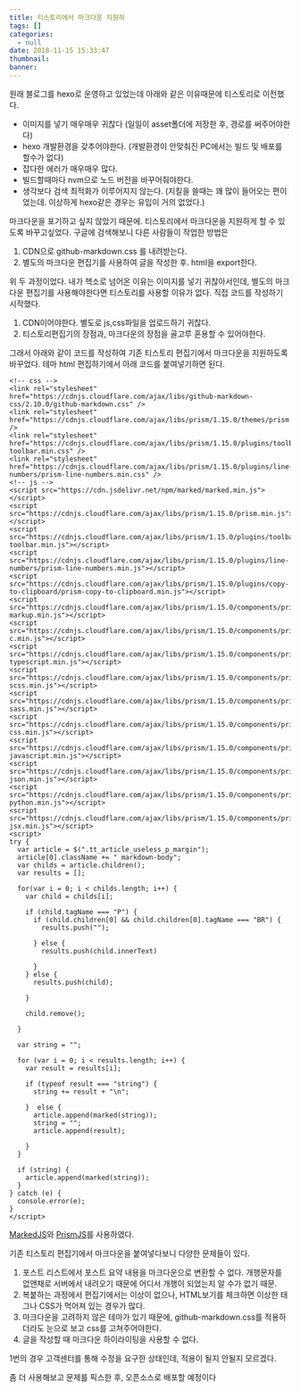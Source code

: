 ```yaml
---
title: 티스토리에서 마크다운 지원하
tags: []
categories:
  - null
date: 2018-11-15 15:33:47
thumbnail:
banner:
---
```


원래 블로그를 hexo로 운영하고 있었는데 아래와 같은 이유때문에 티스토리로 이전했다.

<!-- more -->


* 이미지를 넣기 매우매우 귀찮다 (일일이 asset폴더에 저장한 후, 경로를 써주어야한다)
* hexo 개발환경을 갖추어야한다. (개발환경이 안맞춰진 PC에서는 빌드 및 배포를 할수가 없다)
* 잡다한 에러가 매우매우 많다.
* 빌드할때마다 nvm으로 노드 버전을 바꾸어줘야한다.
* 생각보다 검색 최적화가 이루어지지 않는다. (지킬을 쓸때는 꽤 많이 들어오는 편이었는데. 이상하게 hexo같은 경우는 유입이 거의 없었다.)


마크다운을 포기하고 싶지 않았기 때문에. 티스토리에서 마크다운을 지원하게 할 수 있도록 바꾸고싶었다. 구글에 검색해보니 다른 사람들이 작업한 방법은 

1. CDN으로 github-markdown.css 를 내려받는다.
2. 별도의 마크다운 편집기를 사용하여 글을 작성한 후. html을 export한다.

위 두 과정이었다.
내가 헥소로 넘어온 이유는 이미지를 넣기 귀찮아서인데, 별도의 마크다운 편집기를 사용해야한다면 티스토리를 사용할 이유가 없다. 직접 코드를 작성하기 시작했다. 

1. CDN이어야한다. 별도로 js,css파일을 업로드하기 귀찮다.
2. 티스토리편집기의 장점과, 마크다운의 장점을 골고루 혼용할 수 있어야한다.

그래서 아래와 같이 코드를 작성하여 기존 티스토리 편집기에서 마크다운을 지원하도록 바꾸었다.
테마 html 편집하기에서 아래 코드를 붙여넣기하면 된다.



```markup
<!-- css -->
<link rel="stylesheet" href="https://cdnjs.cloudflare.com/ajax/libs/github-markdown-css/2.10.0/github-markdown.css" />
<link rel="stylesheet" href="https://cdnjs.cloudflare.com/ajax/libs/prism/1.15.0/themes/prism.min.css" />
<link rel="stylesheet" href="https://cdnjs.cloudflare.com/ajax/libs/prism/1.15.0/plugins/toolbar/prism-toolbar.min.css" />
<link rel="stylesheet" href="https://cdnjs.cloudflare.com/ajax/libs/prism/1.15.0/plugins/line-numbers/prism-line-numbers.min.css" />
<!-- js -->
<script src="https://cdn.jsdelivr.net/npm/marked/marked.min.js"></script>
<script src="https://cdnjs.cloudflare.com/ajax/libs/prism/1.15.0/prism.min.js"></script>
<script src="https://cdnjs.cloudflare.com/ajax/libs/prism/1.15.0/plugins/toolbar/prism-toolbar.min.js"></script>
<script src="https://cdnjs.cloudflare.com/ajax/libs/prism/1.15.0/plugins/line-numbers/prism-line-numbers.min.js"></script>
<script src="https://cdnjs.cloudflare.com/ajax/libs/prism/1.15.0/plugins/copy-to-clipboard/prism-copy-to-clipboard.min.js"></script>
<script src="https://cdnjs.cloudflare.com/ajax/libs/prism/1.15.0/components/prism-markup.min.js"></script>
<script src="https://cdnjs.cloudflare.com/ajax/libs/prism/1.15.0/components/prism-c.min.js"></script>
<script src="https://cdnjs.cloudflare.com/ajax/libs/prism/1.15.0/components/prism-typescript.min.js"></script>
<script src="https://cdnjs.cloudflare.com/ajax/libs/prism/1.15.0/components/prism-scss.min.js"></script>
<script src="https://cdnjs.cloudflare.com/ajax/libs/prism/1.15.0/components/prism-sass.min.js"></script>
<script src="https://cdnjs.cloudflare.com/ajax/libs/prism/1.15.0/components/prism-css.min.js"></script>
<script src="https://cdnjs.cloudflare.com/ajax/libs/prism/1.15.0/components/prism-javascript.min.js"></script>
<script src="https://cdnjs.cloudflare.com/ajax/libs/prism/1.15.0/components/prism-json.min.js"></script>
<script src="https://cdnjs.cloudflare.com/ajax/libs/prism/1.15.0/components/prism-python.min.js"></script>
<script src="https://cdnjs.cloudflare.com/ajax/libs/prism/1.15.0/components/prism-jsx.min.js"></script>
<script>
try {
  var article = $(".tt_article_useless_p_margin");
  article[0].className += " markdown-body";
  var childs = article.children();
  var results = [];

  for(var i = 0; i < childs.length; i++) {
    var child = childs[i];

    if (child.tagName === "P") {
      if (child.children[0] && child.children[0].tagName === "BR") {
        results.push("");

      } else {
        results.push(child.innerText)

      }
    } else {
      results.push(child);

    }

    child.remove();

  }

  var string = "";

  for (var i = 0; i < results.length; i++) {
    var result = results[i];

    if (typeof result === "string") {
      string += result + "\n";

    }  else {
      article.append(marked(string));
      string = "";
      article.append(result);

    }
  }

  if (string) {
    article.append(marked(string));
  }
} catch (e) {
  console.error(e);
}
</script>

```



[MarkedJS](https://github.com/markedjs/marked)와 [PrismJS](https://github.com/PrismJS/prism)를 사용하였다.


기존 티스토리 편집기에서 마크다운을 붙여넣다보니 다양한 문제들이 있다.


1. 포스트 리스트에서 포스트 요약 내용을 마크다운으로 변환할 수 없다. 개행문자를 없앤채로 서버에서 내려오기 때문에 어디서 개행이 되었는지 알 수가 없기 때문.
2. 복붙하는 과정에서 편집기에서는 이상이 없으나, HTML보기를 체크하면 이상한 태그나 CSS가 먹어져 있는 경우가 많다.
3. 마크다운을 고려하지 않은 테마가 있기 때문에, github-markdown.css를 적용하더라도 눈으로 보고 css를 고쳐주어야한다.
4. 글을 작성할 때 마크다운 하이라이팅을 사용할 수 없다.

1번의 경우 고객센터를 통해 수정을 요구한 상태인데, 적용이 될지 안될지 모르겠다.

좀 더 사용해보고 문제를 픽스한 후, 오픈소스로 배포할 예정이다

